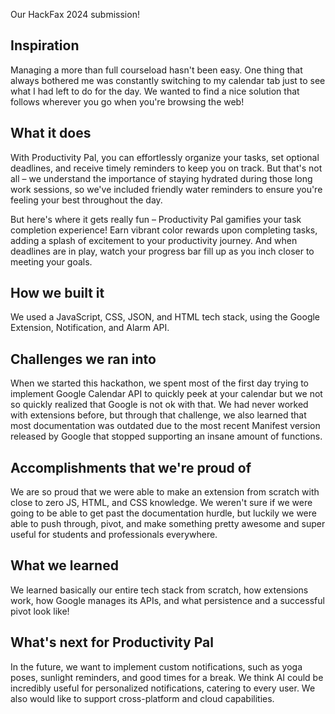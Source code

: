 Our HackFax 2024 submission! 

## Inspiration
Managing a more than full courseload hasn't been easy. One thing that always bothered me was constantly switching to my calendar tab just to see what I had left to do for the day. We wanted to find a nice solution that follows wherever you go when you're browsing the web!
## What it does
With Productivity Pal, you can effortlessly organize your tasks, set optional deadlines, and receive timely reminders to keep you on track. But that's not all – we understand the importance of staying hydrated during those long work sessions, so we've included friendly water reminders to ensure you're feeling your best throughout the day.

But here's where it gets really fun – Productivity Pal gamifies your task completion experience! Earn vibrant color rewards upon completing tasks, adding a splash of excitement to your productivity journey. And when deadlines are in play, watch your progress bar fill up as you inch closer to meeting your goals.
## How we built it
We used a JavaScript, CSS, JSON, and HTML tech stack, using the Google Extension, Notification, and Alarm API.
## Challenges we ran into
When we started this hackathon, we spent most of the first day trying to implement Google Calendar API to quickly peek at your calendar but we not so quickly realized that Google is not ok with that. We had never worked with extensions before, but through that challenge, we also learned that most documentation was outdated due to the most recent Manifest version released by Google that stopped supporting an insane amount of functions. 
## Accomplishments that we're proud of
We are so proud that we were able to make an extension from scratch with close to zero JS, HTML, and CSS knowledge. We weren't sure if we were going to be able to get past the documentation hurdle, but luckily we were able to push through, pivot, and make something pretty awesome and super useful for students and professionals everywhere.
## What we learned
We learned basically our entire tech stack from scratch, how extensions work, how Google manages its APIs, and what persistence and a successful pivot look like! 
## What's next for Productivity Pal
In the future, we want to implement custom notifications, such as yoga poses, sunlight reminders, and good times for a break. We think AI could be incredibly useful for personalized notifications, catering to every user. We also would like to support cross-platform and cloud capabilities.
